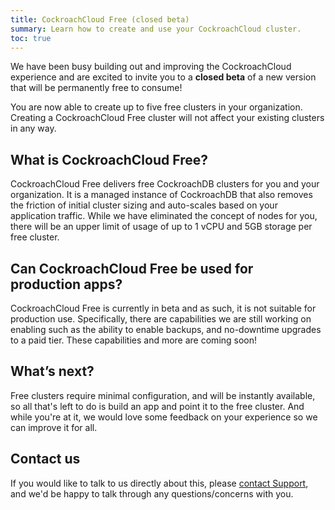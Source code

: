 ```yaml
---
title: CockroachCloud Free (closed beta)
summary: Learn how to create and use your CockroachCloud cluster.
toc: true
---
```


We have been busy building out and improving the CockroachCloud experience and are excited to invite you to a **closed beta** of a new version that will be permanently free to consume!

You are now able to create up to five free clusters in your organization. Creating a CockroachCloud Free cluster will not affect your existing clusters in any way.

## What is CockroachCloud Free?

CockroachCloud Free delivers free CockroachDB clusters for you and your organization. It is a managed instance of CockroachDB that also removes the friction of initial cluster sizing and auto-scales based on your application traffic. While we have eliminated the concept of nodes for you, there will be an upper limit of usage of up to 1 vCPU and 5GB storage per free cluster.

## Can CockroachCloud Free be used for production apps?

CockroachCloud Free is currently in beta and as such, it is not suitable for production use. Specifically, there are capabilities we are still working on enabling such as the ability to enable backups, and no-downtime upgrades to a paid tier. These capabilities and more are coming soon!

## What’s next?

Free clusters require minimal configuration, and will be instantly available, so all that's left to do is build an app and point it to the free cluster. And while you're at it, we would love some feedback on your experience so we can improve it for all.

## Contact us

If you would like to talk to us directly about this, please [contact Support](https://support.cockroachlabs.com/hc/en-us), and we'd be happy to talk through any questions/concerns with you.

